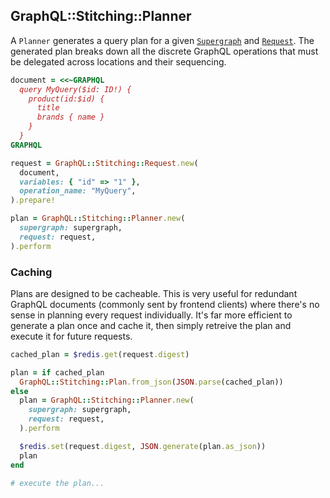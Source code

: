 ## GraphQL::Stitching::Planner

A `Planner` generates a query plan for a given [`Supergraph`](./supergraph.md) and [`Request`](./request.md). The generated plan breaks down all the discrete GraphQL operations that must be delegated across locations and their sequencing.

```ruby
document = <<~GRAPHQL
  query MyQuery($id: ID!) {
    product(id:$id) {
      title
      brands { name }
    }
  }
GRAPHQL

request = GraphQL::Stitching::Request.new(
  document,
  variables: { "id" => "1" },
  operation_name: "MyQuery",
).prepare!

plan = GraphQL::Stitching::Planner.new(
  supergraph: supergraph,
  request: request,
).perform
```

### Caching

Plans are designed to be cacheable. This is very useful for redundant GraphQL documents (commonly sent by frontend clients) where there's no sense in planning every request individually. It's far more efficient to generate a plan once and cache it, then simply retreive the plan and execute it for future requests.

```ruby
cached_plan = $redis.get(request.digest)

plan = if cached_plan
  GraphQL::Stitching::Plan.from_json(JSON.parse(cached_plan))
else
  plan = GraphQL::Stitching::Planner.new(
    supergraph: supergraph,
    request: request,
  ).perform

  $redis.set(request.digest, JSON.generate(plan.as_json))
  plan
end

# execute the plan...
```
